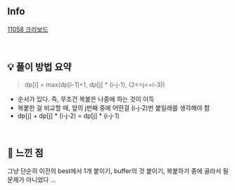 ## Info

[11058 크리보드](https://www.acmicpc.net/problem/11058)

<br>

## 💡 풀이 방법 요약

> dp[i] = max(dp[i-1]+1, dp[j] * (i-j-1), (2<=j<=i-3))

* 순서가 있다. 즉, 무조건 복붙은 나중에 하는 것이 이득
* 복붙한 걸 비교할 때, 앞의 j번째 중에 어떤걸 (i-j-2)번 붙일래를 생각해야 함
* dp[j] + dp[j] * (i-j-2) = dp[j] * (i-j-1)

<br>

## 🙂 느낀 점
그냥 단순히 이전의 best에서 1개 붙이기, buffer의 것 붙이기, 복붙하기 중에 골라서 될 문제가 아니었다 ...